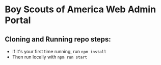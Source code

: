 # Boy Scouts of America Web Admin Portal

## Cloning and Running repo steps:

- If it's your first time running, run `npm install`
- Then run locally with `npm run start`
